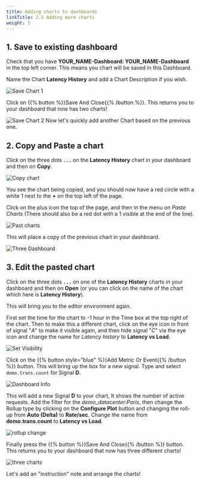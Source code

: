 ```yaml
---
title: Adding charts to dashboards
linkTitle: 2.5 Adding more charts
weight: 5
---
```


## 1. Save to existing dashboard

Check that you have **YOUR_NAME-Dashboard: YOUR_NAME-Dashboard** in the top left corner. This means you chart will be saved in this Dashboard.

Name the Chart **Latency History** and add a Chart Description if you wish.

![Save Chart 1](../../../../../imt/images/M-MoreCharts-1.png)

Click on {{% button %}}Save And Close{{% /button %}}. This returns you to your dashboard that now has two charts!

![Save Chart 2](../../../../../imt/images/M-MoreCharts-2.png)
Now let's quickly add another Chart based on the previous one.

## 2. Copy and Paste a chart

Click on the three dots **`...`** on the **Latency History** chart in your dashboard and then on **Copy**.

![Copy chart](../../../../../imt/images/M-MoreCharts-3.png)

You see the chart being copied, and you should now have a red circle with a white 1 next to the **+** on the top left of the page.

Click on the plus icon the top of the page, and then in the menu on *Paste Charts* (There should also be a red dot with a 1 visible at the end of the line).

![Past charts](../../../../../imt/images/M-MoreCharts-5.png)

This will place a copy of the previous chart in your dashboard.

![Three Dashboard](../../../../../imt/images/M-MoreCharts-6.png)

## 3. Edit the pasted chart

Click on the three dots **`...`** on one of the **Latency History** charts in your dashboard and then on **Open** (or you can click on the name of the chart which here is **Latency History**).

This will bring you to the editor environment again.

First set the time for the chart to -1 hour in the Time box at the top right of the chart. Then to make this a different chart, click on the eye icon in front of signal "*A*" to make it visible again, and then hide signal "*C*" via the eye icon and change the name for *Latency history* to **Latency vs Load**.

![Set Visibility](../../../../../imt/images/M-MoreCharts-7.png)

Click on the {{% button style="blue" %}}Add Metric Or Event{{% /button %}} button. This will bring up the box for a new signal. Type and select `demo.trans.count` for Signal **D**.

![Dashboard Info](../../../../../imt/images/M-MoreCharts-8.png)

This will add a new Signal **D** to your chart, It shows the number of active requests. Add the filter for the *demo_datacenter:Paris*, then change the Rollup type by clicking on the **Configure Plot** button and changing the roll-up from **Auto (Delta)** to **Rate/sec**. Change the name from **demo.trans.count** to **Latency vs Load**.

![rollup change](../../../../../imt/images/M-MoreCharts-9.png)

Finally press the {{% button %}}Save And Close{{% /button %}} button. This returns you to your dashboard that now has three different charts!

![three charts](../../../../../imt/images/M-MoreCharts-10.png)

Let's add an "instruction" note and arrange the charts!
